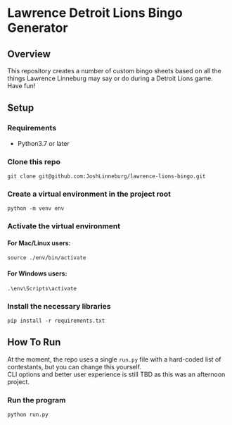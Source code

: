 # Lawrence Detroit Lions Bingo Generator

## Overview
This repository creates a number of custom bingo sheets based on all the things Lawrence Linneburg may say or do during a Detroit Lions game. Have fun!

## Setup

### Requirements
* Python3.7 or later

### Clone this repo
```shell
git clone git@github.com:JoshLinneburg/lawrence-lions-bingo.git
```

### Create a virtual environment in the project root
```shell
python -m venv env
```
### Activate the virtual environment<br>
#### For Mac/Linux users:
```shell
source ./env/bin/activate
```

#### For Windows users:
```shell
.\env\Scripts\activate
```

### Install the necessary libraries
```shell
pip install -r requirements.txt
```

## How To Run
At the moment, the repo uses a single `run.py` file with a hard-coded list of contestants, but you can change this yourself.<br>
CLI options and better user experience is still TBD as this was an afternoon project.

### Run the program
```shell
python run.py
```
